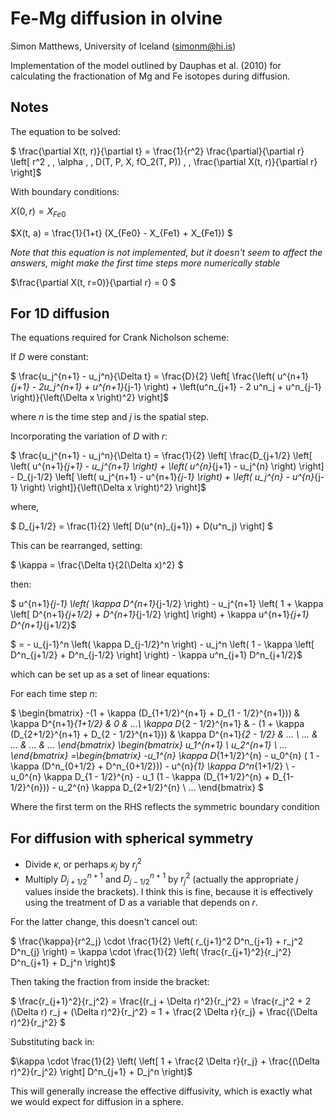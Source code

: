 # Fe-Mg diffusion in olvine 

Simon Matthews, University of Iceland (simonm@hi.is)

Implementation of the model outlined by Dauphas et al. (2010) for calculating the fractionation of Mg and Fe isotopes during diffusion.

## Notes

The equation to be solved:

$ \frac{\partial X(t, r)}{\partial t}  = \frac{1}{r^2} \frac{\partial}{\partial r} \left[ r^2 \, \, \alpha \, \, D(T, P, X, fO_2(T, P)) \, \, \frac{\partial X(t, r)}{\partial r} \right]$

With boundary conditions:

$X(0, r) = X_{Fe0}$

$X(t, a) = \frac{1}{1+t} (X_{Fe0} - X_{Fe1} + X_{Fe1}) $

*Note that this equation is not implemented, but it doesn't seem to affect the answers, might make the first time steps more numerically stable*

$\frac{\partial X(t, r=0)}{\partial r} = 0 $

## For 1D diffusion

The equations required for Crank Nicholson scheme:

If $D$ were constant:

$ \frac{u_j^{n+1} - u_j^n}{\Delta t} = \frac{D}{2} \left[ \frac{\left( u^{n+1}_{j+1} - 2u_j^{n+1} + u^{n+1}_{j-1} \right) + \left(u^n_{j+1} - 2 u^n_j + u^n_{j-1} \right)}{\left(\Delta x \right)^2} \right]$ 

where $n$ is the time step and $j$ is the spatial step.

Incorporating the variation of $D$ with $r$:

$ \frac{u_j^{n+1} - u_j^n}{\Delta t} = \frac{1}{2} \left[ \frac{D_{j+1/2} \left[ \left( u^{n+1}_{j+1} - u_j^{n+1} \right) + \left( u^{n}_{j+1} - u_j^{n} \right) \right] - D_{j-1/2} \left[ \left( u_j^{n+1} - u^{n+1}_{j-1} \right) + \left( u_j^{n} - u^{n}_{j-1} \right) \right]}{\left(\Delta x \right)^2} \right]$ 

where,

$ D_{j+1/2} = \frac{1}{2} \left[ D(u^{n}_{j+1}) + D(u^n_j) \right] $

This can be rearranged, setting:

$ \kappa = \frac{\Delta t}{2(\Delta x)^2} $

then:

$ u^{n+1}_{j-1} \left( \kappa D^{n+1}_{j-1/2} \right) - u_j^{n+1} \left( 1 + \kappa \left[ D^{n+1}_{j+1/2} + D^{n+1}_{j-1/2} \right] \right) + \kappa u^{n+1}_{j+1} D^{n+1}_{j+1/2}$

$ =  - u_{j-1}^n \left( \kappa D_{j-1/2}^n \right) - u_j^n \left( 1 - \kappa \left[ D^n_{j+1/2} + D^n_{j-1/2} \right] \right) - \kappa u^n_{j+1} D^n_{j+1/2}$

which can be set up as a set of linear equations:
 
For each time step $n$:

$
\begin{bmatrix}
  -(1 + \kappa (D_{1+1/2}^{n+1} + D_{1 - 1/2}^{n+1})) & \kappa D^{n+1}_{1+1/2} & 0 & ...\\
 \kappa D_{2 - 1/2}^{n+1} & - (1 + \kappa (D_{2+1/2}^{n+1} + D_{2 - 1/2}^{n+1})) & \kappa D^{n+1}_{2 - 1/2} & ... \\
 ... & ... & ... & ... 
 \end{bmatrix}
 \begin{bmatrix}
 u_1^{n+1} \\ u_2^{n+1} \\ ...
 \end{bmatrix}
 =\begin{bmatrix}
  -u_1^{n} \kappa D_{1+1/2}^{n} - u_0^{n} ( 1 - \kappa (D^n_{0+1/2} + D^n_{0+1/2})) - u^{n}_{1} \kappa D^n_{1+1/2} \\ 
  -u_0^{n} \kappa D_{1 - 1/2}^{n} - u_1 (1 - \kappa (D_{1+1/2}^{n} + D_{1-1/2}^{n})) - u_2^{n} \kappa D_{2+1/2}^{n} \\ 
  ...
 \end{bmatrix}
 $

Where the first term on the RHS reflects the symmetric boundary condition

## For diffusion with spherical symmetry

- Divide $\kappa$, or perhaps $\kappa_j$ by $r_j^2$
- Multiply $D_{j+1/2}^{n+1}$ and $D_{j-1/2}^{n+1}$ by $r_j^2$ (actually the appropriate $j$ values inside the brackets). I think this is fine, because it is effectively using the treatment of D as a variable that depends on $r$.

For the latter change, this doesn't cancel out:

$ \frac{\kappa}{r^2_j} \cdot \frac{1}{2} \left( r_{j+1}^2 D^n_{j+1} + r_j^2 D^n_{j} \right) = \kappa \cdot \frac{1}{2} \left( \frac{r_{j+1}^2}{r_j^2} D^n_{j+1} + D_j^n \right)$

Then taking the fraction from inside the bracket:

$ \frac{r_{j+1}^2}{r_j^2} = \frac{(r_j + \Delta r)^2}{r_j^2} = \frac{r_j^2 + 2 (\Delta r) r_j + (\Delta r)^2}{r_j^2} = 1 + \frac{2 \Delta r}{r_j} + \frac{(\Delta r)^2}{r_j^2} $

Substituting back in:

$\kappa \cdot \frac{1}{2} \left( \left[ 1 + \frac{2 \Delta r}{r_j} + \frac{(\Delta r)^2}{r_j^2} \right] D^n_{j+1} + D_j^n \right)$

This will generally increase the effective diffusivity, which is exactly what we would expect for diffusion in a sphere.
